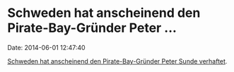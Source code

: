 Schweden hat anscheinend den Pirate-Bay-Gründer Peter \...
==========================================================

Date: 2014-06-01 12:47:40

[Schweden hat anscheinend den Pirate-Bay-Gründer Peter Sunde
verhaftet](http://www.expressen.se/kvallsposten/pirate-bay-grundaren-gripen-av-piket-polis/).
